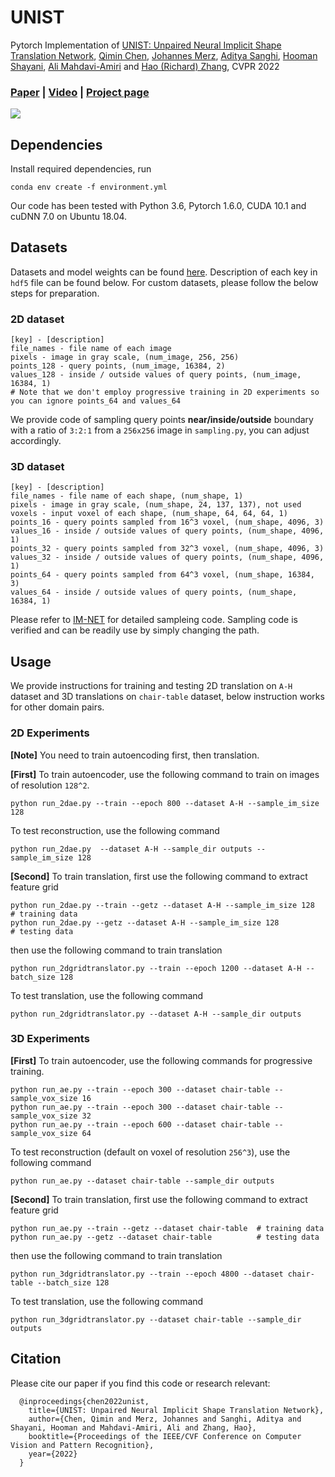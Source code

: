 # UNIST
Pytorch Implementation of [UNIST: Unpaired Neural Implicit Shape Translation Network](https://qiminchen.github.io/unist/), [Qimin Chen](https://qiminchen.github.io/), [Johannes Merz](), [Aditya Sanghi](https://www.autodesk.com/research/people/aditya-sanghi), [Hooman Shayani](https://www.autodesk.com/research/people/hooman-shayani), [Ali Mahdavi-Amiri](https://www.sfu.ca/~amahdavi/Home.html) and [Hao (Richard) Zhang](https://www.cs.sfu.ca/~haoz/), CVPR 2022

### [Paper](https://arxiv.org/abs/2112.05381)  |   [Video](https://youtu.be/FOfMNhDYA84)  |   [Project page](https://qiminchen.github.io/unist/)

<img src='img/teaser.svg' />

## Dependencies
Install required dependencies, run

```
conda env create -f environment.yml
```
Our code has been tested with Python 3.6, Pytorch 1.6.0, CUDA 10.1 and cuDNN 7.0 on Ubuntu 18.04.

## Datasets

Datasets and model weights can be found [here](https://drive.google.com/drive/folders/1ARC5NBTS3fWoGNo4YxkbUSrOPssU23Ei?usp=sharing). Description of each key in `hdf5` file can be found below. For custom datasets, please follow the below steps for preparation.

### 2D dataset

```
[key] - [description]
file_names - file name of each image
pixels - image in gray scale, (num_image, 256, 256)
points_128 - query points, (num_image, 16384, 2)
values_128 - inside / outside values of query points, (num_image, 16384, 1)
# Note that we don't employ progressive training in 2D experiments so you can ignore points_64 and values_64
```
We provide code of sampling query points **near/inside/outside** boundary with a ratio of `3:2:1` from a `256x256` image in `sampling.py`, you can adjust accordingly.

### 3D dataset
```
[key] - [description]
file_names - file name of each shape, (num_shape, 1)
pixels - image in gray scale, (num_shape, 24, 137, 137), not used
voxels - input voxel of each shape, (num_shape, 64, 64, 64, 1)
points_16 - query points sampled from 16^3 voxel, (num_shape, 4096, 3)
values_16 - inside / outside values of query points, (num_shape, 4096, 1)
points_32 - query points sampled from 32^3 voxel, (num_shape, 4096, 3)
values_32 - inside / outside values of query points, (num_shape, 4096, 1)
points_64 - query points sampled from 64^3 voxel, (num_shape, 16384, 3)
values_64 - inside / outside values of query points, (num_shape, 16384, 1)
```
Please refer to [IM-NET](https://github.com/czq142857/IM-NET/tree/master/point_sampling) for detailed sampleing code. Sampling code is verified and can be readily use by simply changing the path.

## Usage
We provide instructions for training and testing 2D translation on `A-H` dataset and 3D translations on `chair-table` dataset, below instruction works for other domain pairs.

### 2D Experiments
**[Note]** You need to train autoencoding first, then translation.

**[First]** To train autoencoder, use the following command to train on images of resolution `128^2`.
```
python run_2dae.py --train --epoch 800 --dataset A-H --sample_im_size 128
```
To test reconstruction, use the following command
```
python run_2dae.py  --dataset A-H --sample_dir outputs --sample_im_size 128
```
**[Second]** To train translation, first use the following command to extract feature grid
```
python run_2dae.py --train --getz --dataset A-H --sample_im_size 128  # training data
python run_2dae.py --getz --dataset A-H --sample_im_size 128          # testing data
```
then use the following command to train translation
```
python run_2dgridtranslator.py --train --epoch 1200 --dataset A-H --batch_size 128
```
To test translation, use the following command
```
python run_2dgridtranslator.py --dataset A-H --sample_dir outputs
```
### 3D Experiments
**[First]** To train autoencoder, use the following commands for progressive training.
```
python run_ae.py --train --epoch 300 --dataset chair-table --sample_vox_size 16
python run_ae.py --train --epoch 300 --dataset chair-table --sample_vox_size 32
python run_ae.py --train --epoch 600 --dataset chair-table --sample_vox_size 64
```
To test reconstruction (default on voxel of resolution `256^3`), use the following command
```
python run_ae.py --dataset chair-table --sample_dir outputs
```
**[Second]** To train translation, first use the following command to extract feature grid
```
python run_ae.py --train --getz --dataset chair-table  # training data
python run_ae.py --getz --dataset chair-table          # testing data
```
then use the following command to train translation
```
python run_3dgridtranslator.py --train --epoch 4800 --dataset chair-table --batch_size 128
```
To test translation, use the following command
```
python run_3dgridtranslator.py --dataset chair-table --sample_dir outputs
```

## Citation
Please cite our paper if you find this code or research relevant:

      @inproceedings{chen2022unist,
        title={UNIST: Unpaired Neural Implicit Shape Translation Network},
        author={Chen, Qimin and Merz, Johannes and Sanghi, Aditya and Shayani, Hooman and Mahdavi-Amiri, Ali and Zhang, Hao},
        booktitle={Proceedings of the IEEE/CVF Conference on Computer Vision and Pattern Recognition},
        year={2022}
      }
